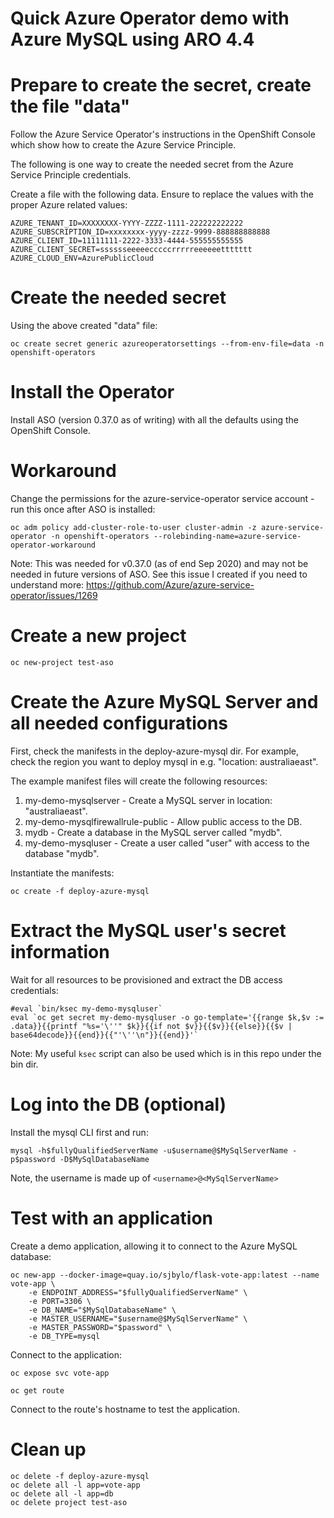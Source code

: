 # Quick Azure Operator demo with Azure MySQL using ARO 4.4

# Prepare to create the secret, create the file "data"

Follow the Azure Service Operator's instructions in the OpenShift Console which show how to create the Azure Service Principle.

The following is one way to create the needed secret from the Azure Service Principle credentials.

Create a file with the following data. Ensure to replace the values with the proper Azure related values:

```
AZURE_TENANT_ID=XXXXXXXX-YYYY-ZZZZ-1111-222222222222
AZURE_SUBSCRIPTION_ID=xxxxxxxx-yyyy-zzzz-9999-888888888888
AZURE_CLIENT_ID=11111111-2222-3333-4444-555555555555
AZURE_CLIENT_SECRET=sssssseeeeecccccrrrrreeeeeettttttt
AZURE_CLOUD_ENV=AzurePublicCloud
```

# Create the needed secret

Using the above created "data" file:

```
oc create secret generic azureoperatorsettings --from-env-file=data -n openshift-operators 
```

# Install the Operator

Install ASO (version 0.37.0 as of writing) with all the defaults using the OpenShift Console.


# Workaround

Change the permissions for the azure-service-operator service account - run this once after ASO is installed: 

```
oc adm policy add-cluster-role-to-user cluster-admin -z azure-service-operator -n openshift-operators --rolebinding-name=azure-service-operator-workaround
```
Note: This was needed for v0.37.0 (as of end Sep 2020) and may not be needed in future versions of ASO. 
See this issue I created if you need to understand more: https://github.com/Azure/azure-service-operator/issues/1269 

# Create a new project

```
oc new-project test-aso
```

# Create the Azure MySQL Server and all needed configurations

First, check the manifests in the deploy-azure-mysql dir.  For example, check the region you want to deploy mysql in e.g. "location: australiaeast".

The example manifest files will create the following resources:

1. my-demo-mysqlserver - Create a MySQL server in location: "australiaeast".  
1. my-demo-mysqlfirewallrule-public - Allow public access to the DB.
1. mydb - Create a database in the MySQL server called "mydb".
1. my-demo-mysqluser - Create a user called "user" with access to the database "mydb".

Instantiate the manifests:

```
oc create -f deploy-azure-mysql
```

# Extract the MySQL user's secret information

Wait for all resources to be provisioned and extract the DB access credentials:

```
#eval `bin/ksec my-demo-mysqluser`   
eval `oc get secret my-demo-mysqluser -o go-template='{{range $k,$v := .data}}{{printf "%s='\''" $k}}{{if not $v}}{{$v}}{{else}}{{$v | base64decode}}{{end}}{{"'\''\n"}}{{end}}'`
```
Note: My useful `ksec` script can also be used which is in this repo under the bin dir.

# Log into the DB (optional)

Install the mysql CLI first and run:

```
mysql -h$fullyQualifiedServerName -u$username@$MySqlServerName -p$password -D$MySqlDatabaseName
```

Note, the username is made up of `<username>@<MySqlServerName>`

# Test with an application

Create a demo application, allowing it to connect to the Azure MySQL database:

```
oc new-app --docker-image=quay.io/sjbylo/flask-vote-app:latest --name vote-app \
	-e ENDPOINT_ADDRESS="$fullyQualifiedServerName" \
	-e PORT=3306 \
	-e DB_NAME="$MySqlDatabaseName" \
	-e MASTER_USERNAME="$username@$MySqlServerName" \
	-e MASTER_PASSWORD="$password" \
	-e DB_TYPE=mysql
```

Connect to the application:

```
oc expose svc vote-app  

oc get route
```

Connect to the route's hostname to test the application.

# Clean up

```
oc delete -f deploy-azure-mysql
oc delete all -l app=vote-app
oc delete all -l app=db
oc delete project test-aso 
```


